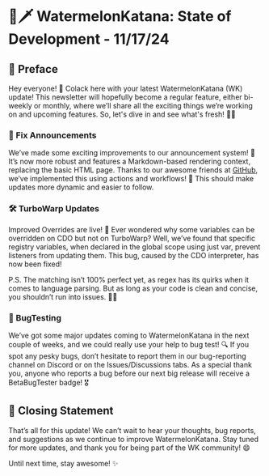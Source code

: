 # 🍉🗡️ WatermelonKatana: State of Development - 11/17/24

## 🌟 Preface

Hey everyone! 👋 Colack here with your latest WatermelonKatana (WK) update! This newsletter will hopefully become a regular feature, either bi-weekly or monthly, where we’ll share all the exciting things we’re working on and upcoming features. So, let's dive in and see what's fresh! 🍉✨

### 🚨 Fix Announcements

We’ve made some exciting improvements to our announcement system! 🎉 It’s now more robust and features a Markdown-based rendering context, replacing the basic HTML page. Thanks to our awesome friends at [GitHub](https://github.com/), we’ve implemented this using actions and workflows! 🚀 This should make updates more dynamic and easier to follow.

### 🛠️ TurboWarp Updates

Improved Overrides are live! 🔧 Ever wondered why some variables can be overridden on CDO but not on TurboWarp? Well, we’ve found that specific registry variables, when declared in the global scope using just var, prevent listeners from updating them. This bug, caused by the CDO interpreter, has now been fixed!

P.S. The matching isn’t 100% perfect yet, as regex has its quirks when it comes to language parsing. But as long as your code is clean and concise, you shouldn’t run into issues. 🧑‍💻

### 🐞 BugTesting

We’ve got some major updates coming to WatermelonKatana in the next couple of weeks, and we could really use your help to bug test! 🔍 If you spot any pesky bugs, don’t hesitate to report them in our bug-reporting channel on Discord or on the Issues/Discussions tabs. As a special thank you, anyone who reports a bug before our next big release will receive a BetaBugTester badge! 🎖️

## 💬 Closing Statement

That’s all for this update! We can’t wait to hear your thoughts, bug reports, and suggestions as we continue to improve WatermelonKatana. Stay tuned for more updates, and thank you for being part of the WK community! 😄

Until next time, stay awesome! ✨